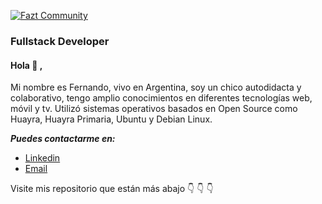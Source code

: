 [![Fazt Community](https://img.shields.io/badge/Fazt%20Community-GitHub-red)](https://github.com/faztcommunity)

### Fullstack Developer

#### Hola :wave: ,  
Mi nombre es Fernando, vivo en Argentina, soy un chico autodidacta y colaborativo, tengo amplio conocimientos en diferentes tecnologías web, móvil y tv. Utilizó sistemas operativos basados en Open Source como Huayra, Huayra Primaria, Ubuntu y Debian Linux. 

***Puedes contactarme en:***
 - [Linkedin](https://www.linkedin.com/in/fernandogabriellopez/) 
 - [Email](fer.ragnar19@gmail.com)

Visite  mis repositorio que están más abajo :point_down: :point_down: :point_down:
